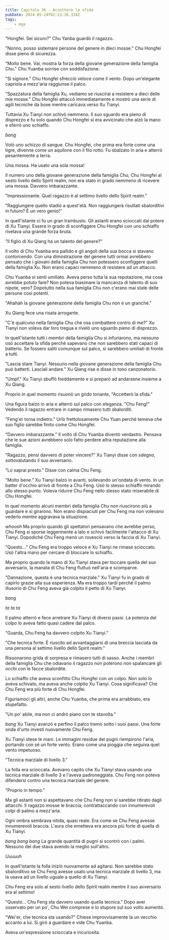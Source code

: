 ```yaml
---
title: Capitolo 36 - Accetterò la sfida
pubDate: 2024-05-24T02:13:16.334Z
tags:
    - mga
---
```





"Hongfei. Sei sicuro?" Chu Yanba guardò il ragazzo.


"Nonno, posso sistemare persone del genere in dieci mosse." Chu Hongfei disse pieno di sicurezza.


"Molto bene. Vai, mostra la forza della giovane generazione della famiglia Chu." Chu Yuanba sorrise con soddisfazione.


"Sì signore." Chu Hongfei sfrecciò veloce come il vento. Dopo un'elegante capriola a mezz'aria raggiunse il palco.


"Spazzatura della famiglia Xu, vediamo se riuscirai a resistere a dieci delle mie mosse." Chu Hongfei attaccò immediatamente e mostrò una serie di agili tecniche da boxe mentre caricava verso Xu Tianyi.


Tuttavia Xu Tianyi non schivò nemmeno. Il suo sguardo era pieno di disprezzo e fu solo quando Chu Hongfei si era avvicinato che alzò la mano e sferrò uno schiaffo.


*bang*


Volò uno schizzo di sangue. Chu Hongfei, che prima era forte come una tigre, divenne come un aquilone con il filo rotto. Fu sbalzato in aria e atterrò pesantemente a terra.


Una mossa. Ha usato una sola mossa!


Il numero uno della giovane generazione della famiglia Chu, Chu Hongfei al sesto livello dello Spirit realm, non era stato in grado nemmeno di ricevere una mossa. Davvero imbarazzante.


"Impressionante. Quel ragazzo è al settimo livello dello Spirit realm."


"Raggiungere quello stadio a quest'età. Non raggiungerà risultati sbalorditivi in futuro? È un vero genio!"


In quell'istante ci fu un gran trambusto. Gli astanti erano scioccati dal potere di Xu Tianyi. Essere in grado di sconfiggere Chu Hongfei con uno schiaffo rivelava una grande forza bruta.


"Il figlio di Xu Qiang ha un talento del genere?"


Il volto di Chu Yuanba era pallido e gli angoli della sua bocca si stavano contorcendo. Con una dimostrazione del genere tutti ormai avrebbero pensato che i giovani della famiglia Chu non potessero sconfiggere quelli della famiglia Xu. Non erano capaci nemmeno di resistere ad un attacco.


Chu Yuanba si sentì umiliato. Aveva perso tutta la sua reputazione, ma cosa avrebbe potuto fare? Non poteva biasimare la mancanza di talento di suo nipote, vero? Dopotutto nella sua famiglia Chu non c'erano mai state delle persone così potenti.


"Ahahah la giovane generazione della famiglia Chu non è un granché."


Xu Qiang fece una risata arrogante.


"C'è qualcuno nella famiglia Chu che osa combattere contro di me?" Xu Tianyi non voleva dar loro tregua e rivelò uno sguardo pieno di disprezzo.


In quell'istante tutti i membri della famiglia Chu si infuriarono, ma nessuno osò accettare la sfida perché sapevano che non sarebbero stati capaci di batterlo. Se fossero saliti comunque sul palco, si sarebbero umiliati di fronte a tutti.


"Lascia stare Tianyi. Nessuno nella giovane generazione della famiglia Chu può batterti. Lasciali andare." Xu Qiang rise e disse in tono canzonatorio.


"Umpf." Xu Tianyi sbuffò freddamente e si preparò ad andarsene insieme a Xu Qiang.


Proprio in quel momento risuonò un grido tonante, "Accetterò la sfida."


Una figura balzò in aria e atterrò sul palco con eleganza.
"Chu Feng!" Vedendo il ragazzo entrare in campo rimasero tutti sbalorditi.


"Feng'er torna indietro." Urlò frettolosamente Chu Yuan perché temeva che suo figlio sarebbe finito come Chu Hongfei.


"Davvero imbarazzante." Il volto di Chu Yuanba diventò verdastro. Pensava che le sue azioni avrebbero solo fatto perdere altra reputazione alla famiglia.


"Ragazzo, pensi davvero di poter vincere?" Xu Tianyi disse con sdegno, sottovalutando il suo avversario.


"Lo saprai presto." Disse con calma Chu Feng.


"Molto bene." Xu Tianyi balzò in avanti, sollevando un'ondata di vento. In un batter d'occhio arrivò di fronte a Chu Feng. Usò lo stesso schiaffo mirando allo stesso punto. Voleva ridurre Chu Feng nello stesso stato miserabile di Chu Hongfei.


In quel momento alcuni membri della famiglia Chu non riuscirono più a guardare e si girarono. Non erano dispiaciuti per Chu Feng ma non volevano vederlo mentre aggravava la situazione.


*whoosh* Ma proprio quando gli spettatori pensavano che avrebbe perso, Chu Feng si sporse leggermente a lato e schivò facilmente l'attacco di Xu Tianyi. Dopodiché Chu Feng menò un rovesciò verso la faccia di Xu Tianyi.


"Questo..." Chu Feng era troppo veloce e Xu Tianyi ne rimase scioccato. Usò l'altra mano per cercare di bloccare lo schiaffo.


Ma proprio quando la mano di Xu Tianyi stava per toccare quella del suo avversario, la manata di Chu Feng fluttuò nell'aria e scomparve.


"Dannazione, questa è una tecnica marziale." Xu Tianyi fu in grado di capirlo grazie alla sua esperienza. Ma era troppo tardi perché il palmo illusorio di Chu Feng aveva già colpito il petto di Xu Tianyi.


*bang*


*ta ta ta*


Il palmo atterrò e fece arretrare Xu Tianyi di diversi passi. La potenza del colpo lo aveva fatto quasi cadere dal palco.


"Guarda, Chu Feng ha davvero colpito Xu Tianyi."


"Che tecnica forte. È riuscito ad avvantaggiarsi di una breccia lasciata da una persona al settimo livello dello Spirit realm."


Risuonarono grida di sorpresa e rimasero tutti di sasso. Anche i membri della famiglia Chu che odiavano il ragazzo non poterono non spalancare gli occhi con le facce sbalordite.


Lo schiaffo che aveva sconfitto Chu Hongfei con un colpo. Non solo lo aveva schivato, ma aveva anche colpito Xu Tianyi. Cosa significava? Che Chu Feng era più forte di Chu Hongfei.


Figuriamoci gli altri, anche Chu Yuanba, che prima era arrabbiato, era stupefatto.


"Un po' abile, ma non ci andrò piano con te stavolta."


*bang* Xu Tianyi avanzò e perfino il palco tremò sotto i suoi passi. Una forte onda d'urto investì nuovamente Chu Feng.


Xu Tianyi stese le mani. Le immagini residue dei pugni riempirono l'aria, portando con sé un forte vento. Erano come una pioggia che seguiva quel vento impetuoso.


"Tecnica marziale di livello 3."


La folla era scioccata. Avevano capito che Xu Tianyi stava usando una tecnica marziale di livello 3 e l'aveva padroneggiata. Chu Feng non poteva difendersi contro una tecnica marziale del genere.


"Proprio in tempo."


Ma gli astanti non si aspettavano che Chu Feng non si sarebbe ritirato dagli attacchi.
Il ragazzo mosse le braccia, contrattaccando con innumerevoli colpi di palmo a mezz'aria.


Ogni ombra sembrava nitida, quasi reale. Era come se Chu Feng avesse innumerevoli braccia. L'aura che emetteva era ancora più forte di quella di Xu Tianyi.


*bang bang bang* La grande quantità di pugni si scontrò con i palmi. Nessuno dei due stava avendo la meglio sull'altro.


*Uuuuuh*


In quell'istante la folla iniziò nuovamente ad agitarsi. Non sarebbe stato sbalorditivo se Chu Feng avesse usato una tecnica marziale di livello 3, ma la usava ad un livello uguale a quello di Xu Tianyi.


Chu Feng era solo al sesto livello dello Spirit realm mentre il suo avversario era al settimo!


"Questo... Chu Feng sta davvero usando quella tecnica." Dopo aver osservato per un po', Chu Wei comprese e lo stupore sul suo volto aumentò.


"Wei'er, che tecnica sta usando?" Chiese improvvisamente la un vecchio accanto a lui. Si girò a guardare e vide Chu Yuanba.


Aveva un'espressione scioccata e incuriosita.
